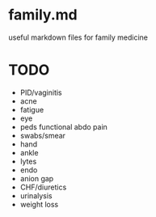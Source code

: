 # family.md
useful markdown files for family medicine

# TODO
- PID/vaginitis
- acne
- fatigue
- eye
- peds functional abdo pain
- swabs/smear
- hand
- ankle
- lytes
- endo
- anion gap
- CHF/diuretics
- urinalysis
- weight loss
